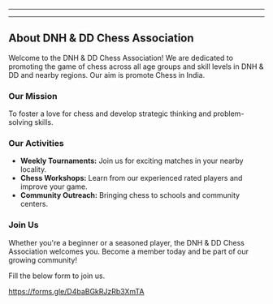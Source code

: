 
---

---

## About DNH & DD Chess Association

Welcome to the DNH & DD Chess Association! We are dedicated to promoting the game of chess across all age groups and skill levels in DNH & DD and nearby regions. Our aim is promote Chess in India.

### Our Mission

To foster a love for chess and develop strategic thinking and problem-solving skills.

### Our Activities

-   **Weekly Tournaments:** Join us for exciting matches in your nearby locality.
-   **Chess Workshops:** Learn from our experienced rated players and improve your game.
-   **Community Outreach:** Bringing chess to schools and community centers.

### Join Us

Whether you're a beginner or a seasoned player, the DNH & DD Chess Association welcomes you. Become a member today and be part of our growing community!

Fill the below form to join us.

https://forms.gle/D4baBGkRJzRb3XmTA
